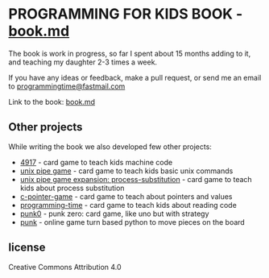 
# PROGRAMMING FOR KIDS BOOK - [book.md](book.md)

The book is work in progress, so far I spent about 15 months adding to it, and teaching my daughter 2-3 times a week.

If you have any ideas or feedback, make a pull request, or send me an email to programmingtime@fastmail.com

Link to the book: [book.md](book.md)

## Other projects

While writing the book we also developed few other projects:

* [4917](https://punkx.org/4917/) - card game to teach kids machine code
* [unix pipe game](https://punkx.org/unix-pipe-game/) - card game to teach kids basic unix commands
* [unix pipe game expansion: process-substitution](https://punkx.org/unix-pipe-game/ext-0.1) - card game to teach kids about process substitution
* [c-pointer-game](https://punkx.org/c-pointer-game) - card game to teach about pointers and values
* [programming-time](https://punkjazz.org/programming-time/) - card game to teach kids about reading code
* [punk0](https://punkx.org/punk0/) - punk zero: card game, like uno but with strategy
* [punk](https://punkjazz.org/punk/) - online game turn based python to move pieces on the board


## license

Creative Commons Attribution 4.0
